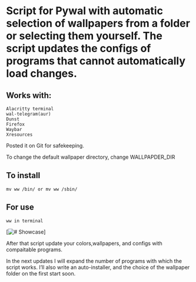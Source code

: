 # Script for Pywal with automatic selection of wallpapers from a folder or selecting them yourself. The script updates the configs of programs that cannot automatically load changes. 
## Works with:
```
Alacritty terminal
wal-telegram(aur)
Dunst
Firefox
Waybar
Xresources
```
Posted it on Git for safekeeping.

To change the default wallpaper directory, change WALLPAPDER_DIR 

## To install 
```
mv ww /bin/ or mv ww /sbin/
```
## For use
```
ww in terminal
```
[![# Showcase](https://www.youtube.com/watch?v=abc123)]


After that script update your colors,wallpapers, and configs with compaitable programs.

In the next updates I will expand the number of programs with which the script works. I’ll also write an auto-installer, and the choice of the wallpaper folder on the first start soon.
